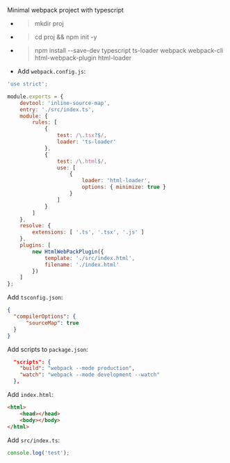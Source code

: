 Minimal webpack project with typescript

- >mkdir proj
- >cd proj && npm init -y
- >npm install --save-dev typescript ts-loader webpack webpack-cli html-webpack-plugin html-loader
- Add `webpack.config.js`:

```javascript
'use strict';

module.exports = {
    devtool: 'inline-source-map',
    entry: './src/index.ts',
    module: {
        rules: [
            {
                test: /\.tsx?$/,
                loader: 'ts-loader'
            },
            {
                test: /\.html$/,
                use: [
                    {
                        loader: 'html-loader',
                        options: { minimize: true }
                    }
                ]
            }
        ]
    },
    resolve: {
        extensions: [ '.ts', '.tsx', '.js' ]
    },
    plugins: [
        new HtmlWebPackPlugin({
            template: './src/index.html',
            filename: './index.html'
        })
    ]
};
```

Add `tsconfig.json`:

```json
{
  "compilerOptions": {
      "sourceMap": true
  }
}
```

Add scripts to `package.json`:
```json
  "scripts": {
    "build": "webpack --mode production",
    "watch": "webpack --mode development --watch"
  },
```

Add `index.html`:

```html
<html>
    <head></head>
    <body></body>
</html>
```

Add `src/index.ts`:

```typescript
console.log('test');
```
